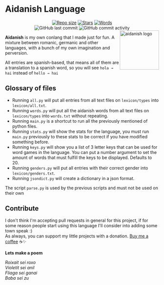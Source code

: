 # Aidanish Language
<div align="center">
<a href="https://github.com/AntikoreDev/aidanish" onClick = "return false"><img alt = "Repo size" src = "https://img.shields.io/github/repo-size/AntikoreDev/aidanish?style=for-the-badge"></a>
<a href="https://github.com/AntikoreDev/aidanish/stargazers"><img alt = "Stars" src = "https://img.shields.io/github/stars/AntikoreDev/aidanish?style=for-the-badge"></a>
<a href="https://github.com/AntikoreDev/aidanish/blob/main/lexicon/words.txt"><img alt = "Words" src = "https://img.shields.io/tokei/lines/github/AntikoreDev/aidanish?label=Word%20Count&style=for-the-badge"></a>
<br>
<img alt="GitHub last commit" src="https://img.shields.io/github/last-commit/AntikoreDev/aidanish?style=for-the-badge">
<img alt="GitHub commit activity" src="https://img.shields.io/github/commit-activity/m/AntikoreDev/aidanish?style=for-the-badge">
</div>

<img src="https://www.antikore.dev/img/aidanakia.png" alt="aidanish logo" align="right" width="128" height="128"/>

**Aidanish** is my own conlang that I made just for fun. A mixture between romanic, germanic and other languages, with a bunch of my own imagination and perversion. 

All entries are spanish-based, that means all of them are a translation to a spanish word, so you will see `hola → hai` instead of `hello → hai`

## Glossary of files
* Running `all.py` will put all entries from all text files on `lexicon/types` into `lexicon/all.txt`.
* Running `words.py` will put all the aidanish words from all text files on `lexicon/types` into `words.txt` without repeating.
* Running `main.py` is a shortcut to run all the previously mentioned of python files.
* Running `stats.py` will show the stats for the language, you must run `main.py` previously to these stats to be correct if you have modified something before.
* Running `keys.py` will show you a list of 3 letter keys that can be used for word games in the language. You can put a number argument to set the amount of words that must fulfill the keys to be displayed. Defaults to 20.
* Running `genders.py` will put all entries with their correct gender into `lexicon/genders.txt`.
* Running `jsondict.py` will create a dictionary in a json format.

The script `parse.py` is used by the previous scripts and must not be used on their own

## Contribute
I don't think I'm accepting pull requests in general for this project, if for some reason people start using this language I'll consider into adding some town speak :)<br>
As always, you can support my little projects with a donation. [Buy me a coffee](https://ko-fi.com/antikore) ☕✨

**__Lets make a poem__**

*Roixait sei roxo*<br>
*Violetit sei anil*<br>
*Fliaga sei ganai*<br>
*Baba sei zu*<br>
